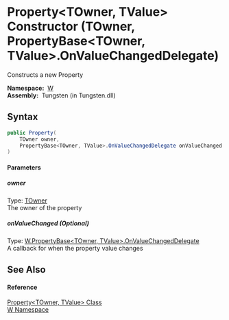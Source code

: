 Property&lt;TOwner, TValue> Constructor (TOwner, PropertyBase&lt;TOwner, TValue>.OnValueChangedDelegate)
========================================================================================================
  Constructs a new Property

  **Namespace:**  [W][1]  
  **Assembly:**  Tungsten (in Tungsten.dll)

Syntax
------

```csharp
public Property(
	TOwner owner,
	PropertyBase<TOwner, TValue>.OnValueChangedDelegate onValueChanged = null
)
```

#### Parameters

##### *owner*
Type: [TOwner][2]  
The owner of the property

##### *onValueChanged* (Optional)
Type: [W.PropertyBase&lt;TOwner, TValue>.OnValueChangedDelegate][3]  
A callback for when the property value changes


See Also
--------

#### Reference
[Property&lt;TOwner, TValue> Class][2]  
[W Namespace][1]  

[1]: ../README.md
[2]: README.md
[3]: ../PropertyBase_2_OnValueChangedDelegate/README.md